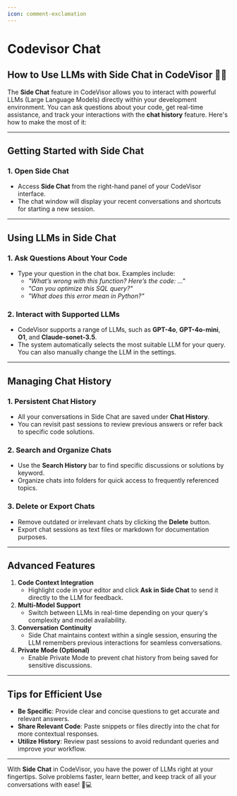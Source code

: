 ```yaml
---
icon: comment-exclamation
---
```


# Codevisor Chat

## How to Use LLMs with Side Chat in CodeVisor 💬✨

The **Side Chat** feature in CodeVisor allows you to interact with powerful LLMs (Large Language Models) directly within your development environment. You can ask questions about your code, get real-time assistance, and track your interactions with the **chat history** feature. Here's how to make the most of it:

***

## **Getting Started with Side Chat**

### **1. Open Side Chat**

* Access **Side Chat** from the right-hand panel of your CodeVisor interface.
* The chat window will display your recent conversations and shortcuts for starting a new session.

***

## **Using LLMs in Side Chat**

### **1. Ask Questions About Your Code**

* Type your question in the chat box. Examples include:
  * _"What’s wrong with this function? Here’s the code: ..."_
  * _"Can you optimize this SQL query?"_
  * _"What does this error mean in Python?"_

### **2. Interact with Supported LLMs**

* CodeVisor supports a range of LLMs, such as **GPT-4o**, **GPT-4o-mini**, **O1**, and **Claude-sonet-3.5**.
* The system automatically selects the most suitable LLM for your query. You can also manually change the LLM in the settings.

***

## **Managing Chat History**

### **1. Persistent Chat History**

* All your conversations in Side Chat are saved under **Chat History**.
* You can revisit past sessions to review previous answers or refer back to specific code solutions.

### **2. Search and Organize Chats**

* Use the **Search History** bar to find specific discussions or solutions by keyword.
* Organize chats into folders for quick access to frequently referenced topics.

### **3. Delete or Export Chats**

* Remove outdated or irrelevant chats by clicking the **Delete** button.
* Export chat sessions as text files or markdown for documentation purposes.

***

## **Advanced Features**

1. **Code Context Integration**
   * Highlight code in your editor and click **Ask in Side Chat** to send it directly to the LLM for feedback.
2. **Multi-Model Support**
   * Switch between LLMs in real-time depending on your query's complexity and model availability.
3. **Conversation Continuity**
   * Side Chat maintains context within a single session, ensuring the LLM remembers previous interactions for seamless conversations.
4. **Private Mode (Optional)**
   * Enable Private Mode to prevent chat history from being saved for sensitive discussions.

***

## **Tips for Efficient Use**

* **Be Specific**: Provide clear and concise questions to get accurate and relevant answers.
* **Share Relevant Code**: Paste snippets or files directly into the chat for more contextual responses.
* **Utilize History**: Review past sessions to avoid redundant queries and improve your workflow.

***

With **Side Chat** in CodeVisor, you have the power of LLMs right at your fingertips. Solve problems faster, learn better, and keep track of all your conversations with ease! 🚀💻
